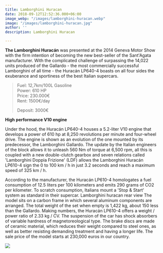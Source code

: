 ```yaml
---
title: Lamborghini Huracan
date: 2018-09-12T12:52:36.000+06:00
image_webp: "/images/lamborghini-huracan.webp"
image: "/images/lamborghini-huracan.jpg"
author: ''
description: Lamborghini Huracan

---
```

**The Lamborghini Huracán** was presented at the 2014 Geneva Motor Show with the firm intention of becoming the new best-seller of the Sant'Agata manufacturer. With the complicated challenge of surpassing the 14,022 units produced of the Gallardo - the most commercially successful Lamborghini of all time - the Huracán LP640-4 boasts on all four sides the exuberance and sportiness of the best Italian supercars.

> Fuel: 12,7km/100L Gasoline  
> Power: 610 HP  
> Price: 230.000€  
> Rent: 1500€/day
>
> Deposit: 3000€

**High performance V10 engine**

Under the hood, the Huracán LP640-4 houses a 5.2-liter V10 engine that develops a power of 610 hp at 8,250 revolutions per minute and four-wheel drive. The engine is shown as an evolution of the one mounted by its predecessor, the Lamborghini Gallardo. The update by the Italian engineers of the block allows it to unleash 560 Nm of torque at 6,500 rpm, all this is coupled with a new double-clutch gearbox and seven relations called 'Lamborghini Doppia Frizione' (LDF) allows the Lamborghini Huracán LP610-4 sign the 0 to 100 km / h in just 3.2 seconds and reach a maximum speed of 325 km / h.

According to the manufacturer, the Huracán LP610-4 homologates a fuel consumption of 12.5 liters per 100 kilometers and emits 290 grams of CO2 per kilometer. To scratch consumption, Italians mount a 'Stop & Start' system as standard in their supercar. Lamborghini huracan rear view The model sits on a carbon frame in which several aluminum components are arranged. The total weight of the set when empty is 1,422 kg, about 150 less than the Gallardo. Making numbers, the Huracán LP610-4 offers a weight / power ratio of 2.33 kg / CV. The suspension of the car has shock absorbers of variable hardness of magnetoreological type. The brake discs are made of ceramic material, which reduces their weight compared to steel ones, as well as better resisting demanding treatment and having a longer life. The sale price of the model starts at 230,000 euros in our country.

[![](/images/boton.png)](https://www.supercarmarbella.com/author/contact/ "Contact")